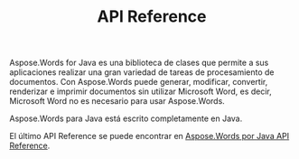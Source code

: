 ﻿---
title: API Reference
second_title: Aspose.Words por Java
articleTitle: API Reference
linktitle: API Reference
type: docs
weight: 30
description: "Aprenda una explicación y ejemplos de Aspose.Words para Java clases y métodos para generar, convertir, modificar, renderizar e imprimir documentos sin usar Microsoft Word."
url: /es/java/api-reference/
timestamp: 2024-01-27-14-07-04
---

Aspose.Words for Java es una biblioteca de clases que permite a sus aplicaciones realizar una gran variedad de tareas de procesamiento de documentos. Con Aspose.Words puede generar, modificar, convertir, renderizar e imprimir documentos sin utilizar Microsoft Word, es decir, Microsoft Word no es necesario para usar Aspose.Words.

Aspose.Words para Java está escrito completamente en Java.

El último API Reference se puede encontrar en [Aspose.Words por Java API Reference](https://reference.aspose.com/words/java/).
